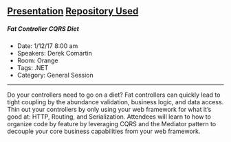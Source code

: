 [Presentation](http://www.slideshare.net/DerekComartin/fat-controller-cqrs-diet)
[Repository Used](https://github.com/dcomartin/MusicStore)
---
##### Fat Controller CQRS Diet
* Date: 1/12/17 8:00 am
* Speakers: Derek Comartin
* Room: Orange
* Tags: .NET
* Category: General Session
---
Do your controllers need to go on a diet? Fat controllers can quickly lead to tight coupling by the abundance validation, business logic, and data access. Thin out your controllers by only using your web framework for what it’s good at: HTTP, Routing, and Serialization. Attendees will learn to how to organize code by feature by leveraging CQRS and the Mediator pattern to decouple your core business capabilities from your web framework.
